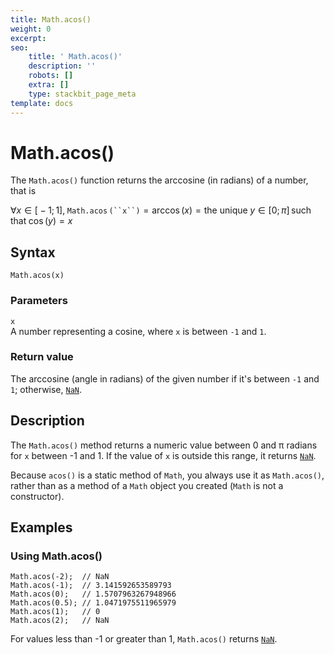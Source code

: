 ```yaml
---
title: Math.acos()
weight: 0
excerpt:
seo:
    title: ' Math.acos()'
    description: ''
    robots: []
    extra: []
    type: stackbit_page_meta
template: docs
---
```



# Math.acos()

The `Math.acos()` function returns the arccosine (in radians) of a number, that is

∀*x* ∈ \[ − 1; 1\], `Math.acos` ` (``x``) ` = arccos (_x_) = the unique *y* ∈ \[0; *π*\] such that cos (_y_) = *x*

## Syntax

    Math.acos(x)

### Parameters

`x`  
A number representing a cosine, where `x` is between `-1` and `1`.

### Return value

The arccosine (angle in radians) of the given number if it's between `-1` and `1`; otherwise, [`NaN`](../nan).

## Description

The `Math.acos()` method returns a numeric value between 0 and π radians for `x` between -1 and 1. If the value of `x` is outside this range, it returns [`NaN`](../nan).

Because `acos()` is a static method of `Math`, you always use it as `Math.acos()`, rather than as a method of a `Math` object you created (`Math` is not a constructor).

## Examples

### Using Math.acos()

    Math.acos(-2);  // NaN
    Math.acos(-1);  // 3.141592653589793
    Math.acos(0);   // 1.5707963267948966
    Math.acos(0.5); // 1.0471975511965979
    Math.acos(1);   // 0
    Math.acos(2);   // NaN

For values less than -1 or greater than 1, `Math.acos()` returns [`NaN`](../nan).
